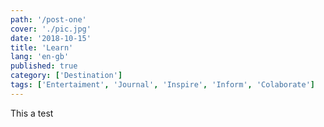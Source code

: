 ```yaml
---
path: '/post-one'
cover: './pic.jpg'
date: '2018-10-15'
title: 'Learn'
lang: 'en-gb'
published: true
category: ['Destination']
tags: ['Entertaiment', 'Journal', 'Inspire', 'Inform', 'Colaborate']
---
```


This a test
